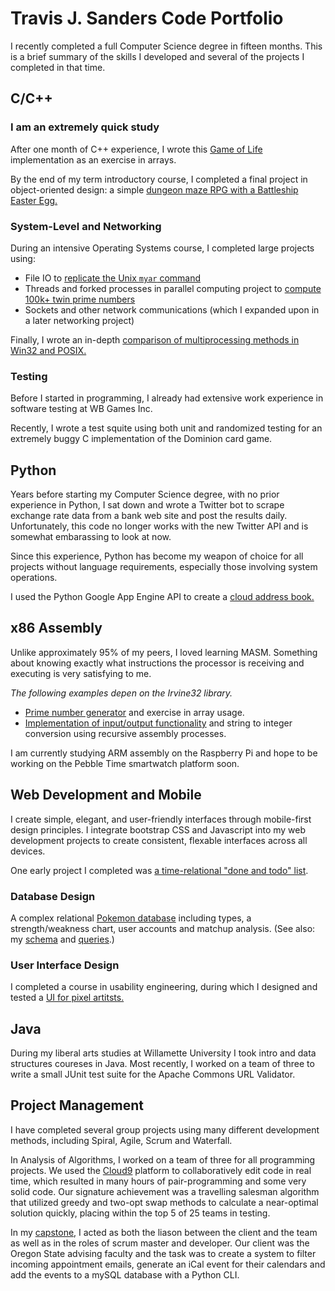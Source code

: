 # Travis J. Sanders Code Portfolio

I recently completed a full Computer Science degree in fifteen months. This is a brief summary of the skills I developed and several of the projects I completed in that time.

## C/C++

### I am an extremely quick study
After one month of C++ experience, I wrote this [Game of Life](https://github.com/tjsander/Life/blob/master/life.cpp) implementation as an exercise in arrays.

By the end of my term introductory course, I completed a final project in object-oriented design: a simple [dungeon maze RPG with a Battleship Easter Egg.](https://github.com/tjsander/CS165-Final-Project)

### System-Level and Networking
During an intensive Operating Systems course, I completed large projects using:
- File IO to [replicate the Unix `myar` command](https://github.com/tjsander/Portfolio/blob/master/myar)
- Threads and forked processes in parallel computing project to [compute 100k+ twin prime numbers](https://github.com/tjsander/Portfolio/blob/master/multiproc_twinprime)
- Sockets and other network communications (which I expanded upon in a later networking project)

Finally, I wrote an in-depth [comparison of multiprocessing methods in Win32 and POSIX.](http://tjsander.github.io/windows-api.html)

### Testing
Before I started in programming, I already had extensive work experience in software testing at WB Games Inc.

Recently, I wrote a test squite using both unit and randomized testing for an extremely buggy C implementation of the Dominion card game.

## Python

Years before starting my Computer Science degree, with no prior experience in Python, I sat down and wrote a Twitter bot to scrape exchange rate data from a bank web site and post the results daily. Unfortunately, this code no longer works with the new Twitter API and is somewhat embarassing to look at now.

Since this experience, Python has become my weapon of choice for all projects without language requirements, especially those involving system operations.

I used the Python Google App Engine API to create a [cloud address book.](http://brave-cursor-751.appspot.com/) 

## x86 Assembly

Unlike approximately 95% of my peers, I loved learning MASM. Something about knowing exactly what instructions the processor is receiving and executing is very satisfying to me.

*The following examples depen on the Irvine32 library.*

- [Prime number generator](https://github.com/tjsander/Portfolio/blob/master/assembly/assembly1.asm) and exercise in array usage.
- [Implementation of input/output functionality](https://github.com/tjsander/Portfolio/blob/master/assembly/assembly2.asm) and string to integer conversion using recursive assembly processes.

I am currently studying ARM assembly on the Raspberry Pi and hope to be working on the Pebble Time smartwatch platform soon.

## Web Development and Mobile
I create simple, elegant, and user-friendly interfaces through mobile-first design principles. I integrate bootstrap CSS and Javascript into my web development projects to create consistent, flexable interfaces across all devices.

One early project I completed was [a time-relational "done and todo" list](http://web.engr.oregonstate.edu/~sandetra/final/demo.html).

### Database Design
A complex relational [Pokemon database](http://web.engr.oregonstate.edu/~sandetra/pokedex/) including types, a strength/weakness chart, user accounts and matchup analysis. (See also: my [schema](https://github.com/tjsander/Portfolio/blob/master/sql/pokedex-definition.sql) and [queries](https://github.com/tjsander/Portfolio/blob/master/sql/pokedex-queries.sql).)

### User Interface Design
I completed a course in usability engineering, during which I designed and tested a [UI for pixel artitsts.](pixelator_design.pdf)

## Java
During my liberal arts studies at Willamette University I took intro and data structures coureses in Java. Most recently, I worked on a team of three to write a small JUnit test suite for the Apache Commons URL Validator.

## Project Management
I have completed several group projects using many different development methods, including Spiral, Agile, Scrum and Waterfall.

In Analysis of Algorithms, I worked on a team of three for all programming projects. We used the [Cloud9](https://c9.io/) platform to collaboratively edit code in real time, which resulted in many hours of pair-programming and some very solid code. Our signature achievement was a travelling salesman algorithm that utilized greedy and two-opt swap methods to calculate a near-optimal solution quickly, placing within the top 5 of 25 teams in testing.

In my [capstone](https://github.com/lathamfell/AAAH), I acted as both the liason between the client and the team as well as in the roles of scrum master and developer. Our client was the Oregon State advising faculty and the task was to create a system to filter incoming appointment emails, generate an iCal event for their calendars and add the events to a mySQL database with a Python CLI.
